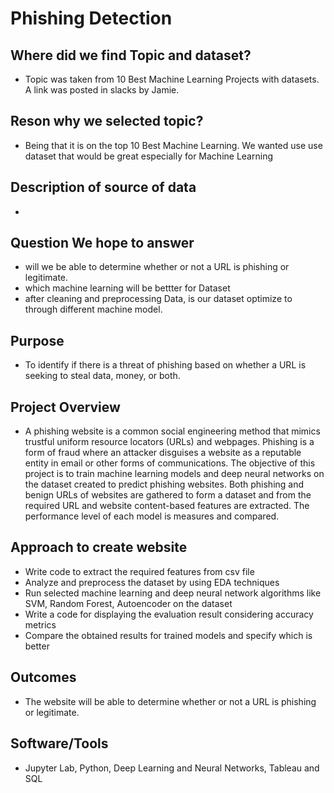 #  Phishing Detection 

## Where did we find Topic and dataset? 
  - Topic was taken from 10 Best Machine Learning Projects with datasets. A link was posted in slacks by Jamie. 
  
## Reson why we selected topic?
 - Being that it is on the top 10 Best Machine Learning. We wanted use use dataset that would be great especially for  Machine Learning

## Description of source of data
 - 


## Question We  hope to answer 
- will we be able to determine whether or not a URL is phishing or legitimate.
- which machine learning will be bettter for Dataset 
- after cleaning and preprocessing  Data, is our dataset optimize to through different machine model.  

## Purpose 
- To identify if there is a threat of phishing based on whether a URL is seeking to steal data, money, or both. 

## Project Overview
- A phishing website is a common social engineering method that mimics
trustful uniform resource locators (URLs) and webpages. Phishing is a form
of fraud where an attacker disguises a website as a reputable entity 
in email or other forms of communications. The objective of this project is 
to train machine learning models and deep neural networks on the dataset created
to predict phishing websites. Both phishing and benign URLs of websites 
are gathered to form a dataset and from the required URL
and website content-based features are extracted. The performance level
of each model is measures and compared.

## Approach to create website
- Write code to extract the required features from csv file
- Analyze and preprocess the dataset by using EDA techniques
- Run selected machine learning and deep neural network algorithms like SVM, Random Forest, Autoencoder on the dataset
- Write a code for displaying the evaluation result considering accuracy metrics
- Compare the obtained results for trained models and specify which is better

## Outcomes 
- The website will be able to determine whether or not a URL is phishing or legitimate. 


## Software/Tools
- Jupyter Lab, Python, Deep Learning and Neural Networks, Tableau and SQL 

